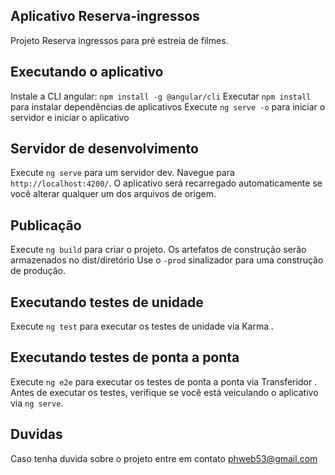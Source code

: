 ## Aplicativo Reserva-ingressos

Projeto Reserva ingressos para pré estreia de filmes.

## Executando o aplicativo

Instale a CLI angular: `npm install -g @angular/cli`
Executar `npm install` para instalar dependências de aplicativos
Execute `ng serve -o` para iniciar o servidor e iniciar o aplicativo

## Servidor de desenvolvimento

Execute `ng serve` para um servidor dev. Navegue para `http://localhost:4200/`. O aplicativo será recarregado automaticamente se você alterar qualquer um dos arquivos de origem.

## Publicação

Execute `ng build` para criar o projeto. Os artefatos de construção serão armazenados no dist/diretório Use o `-prod` sinalizador para uma construção de produção.

## Executando testes de unidade

Execute `ng test` para executar os testes de unidade via Karma .

## Executando testes de ponta a ponta

Execute `ng e2e` para executar os testes de ponta a ponta via Transferidor . Antes de executar os testes, verifique se você está veiculando o aplicativo via `ng serve`.

## Duvidas

Caso tenha duvida sobre o projeto entre em contato [phweb53@gmail.com](mailto:phweb53@gmail.com)
